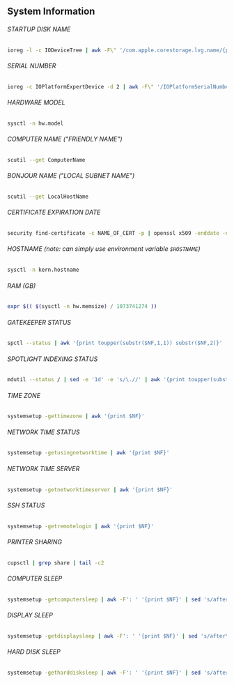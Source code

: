 ## System Information

###### STARTUP DISK NAME
```bash
ioreg -l -c IODeviceTree | awk -F\" '/com.apple.corestorage.lvg.name/{print $(NF-1)}'
```

###### SERIAL NUMBER
```bash
ioreg -c IOPlatformExpertDevice -d 2 | awk -F\" '/IOPlatformSerialNumber/{print $(NF-1)}'
```

###### HARDWARE MODEL
```bash
sysctl -n hw.model
```

###### COMPUTER NAME ("FRIENDLY NAME")
```bash
scutil --get ComputerName
```

###### BONJOUR NAME ("LOCAL SUBNET NAME")
```bash
scutil --get LocalHostName
```
###### CERTIFICATE EXPIRATION DATE
```bash
security find-certificate -c NAME_OF_CERT -p | openssl x509 -enddate -noout | cut -d\= -f2 | xargs -I'{}' date -jf '%b %d %T %Y %Z' {} "+%F %T %Z"
```
###### HOSTNAME *(note: can simply use environment variable `$HOSTNAME`)*
```bash
sysctl -n kern.hostname
```

###### RAM (GB)
```bash
expr $(( $(sysctl -n hw.memsize) / 1073741274 ))
```

###### GATEKEEPER STATUS
```bash
spctl --status | awk '{print toupper(substr($NF,1,1)) substr($NF,2)}'
```

###### SPOTLIGHT INDEXING STATUS
```bash
mdutil --status / | sed -e '1d' -e 's/\.//' | awk '{print toupper(substr($NF,1,1)) substr($NF,2)}'
```

###### TIME ZONE
```bash
systemsetup -gettimezone | awk '{print $NF}'
```

###### NETWORK TIME STATUS
```bash
systemsetup -getusingnetworktime | awk '{print $NF}'
```

###### NETWORK TIME SERVER
```bash
systemsetup -getnetworktimeserver | awk '{print $NF}'
```

###### SSH STATUS
```bash
systemsetup -getremotelogin | awk '{print $NF}'
```

###### PRINTER SHARING
```bash
cupsctl | grep share | tail -c2
```

###### COMPUTER SLEEP
```bash
systemsetup -getcomputersleep | awk -F': ' '{print $NF}' | sed 's/after\ //'
```

###### DISPLAY SLEEP
```bash
systemsetup -getdisplaysleep | awk -F': ' '{print $NF}' | sed 's/after\ //'
```

###### HARD DISK SLEEP
```bash
systemsetup -getharddisksleep | awk -F': ' '{print $NF}' | sed 's/after\ //'
```
